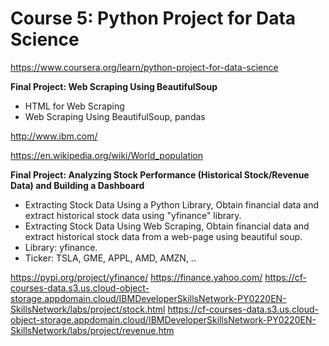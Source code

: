 # Course 5: Python Project for Data Science

https://www.coursera.org/learn/python-project-for-data-science

**Final Project: Web Scraping Using BeautifulSoup**

  * HTML for Web Scraping
  * Web Scraping Using BeautifulSoup, pandas

http://www.ibm.com/

https://en.wikipedia.org/wiki/World_population

**Final Project: Analyzing Stock Performance (Historical Stock/Revenue Data) and Building a Dashboard**

  * Extracting Stock Data Using a Python Library, Obtain financial data and extract historical stock data using "yfinance" library. 
  * Extracting Stock Data Using Web Scraping, Obtain financial data and extract historical stock data from a web-page using beautiful soup.
  * Library: yfinance.
  * Ticker: TSLA, GME, APPL, AMD, AMZN, ..

https://pypi.org/project/yfinance/
https://finance.yahoo.com/
https://cf-courses-data.s3.us.cloud-object-storage.appdomain.cloud/IBMDeveloperSkillsNetwork-PY0220EN-SkillsNetwork/labs/project/stock.html
https://cf-courses-data.s3.us.cloud-object-storage.appdomain.cloud/IBMDeveloperSkillsNetwork-PY0220EN-SkillsNetwork/labs/project/revenue.htm
